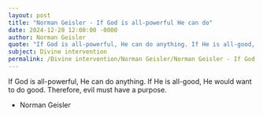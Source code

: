 ```yaml
---
layout: post
title: "Norman Geisler - If God is all-powerful He can do"
date: 2024-12-28 12:00:00 -0000
author: Norman Geisler
quote: "If God is all-powerful, He can do anything. If He is all-good, He would want to do good. Therefore, evil must have a purpose."
subject: Divine intervention
permalink: /Divine intervention/Norman Geisler/Norman Geisler - If God is all-powerful He can do
---
```


If God is all-powerful, He can do anything. If He is all-good, He would want to do good. Therefore, evil must have a purpose.

- Norman Geisler
